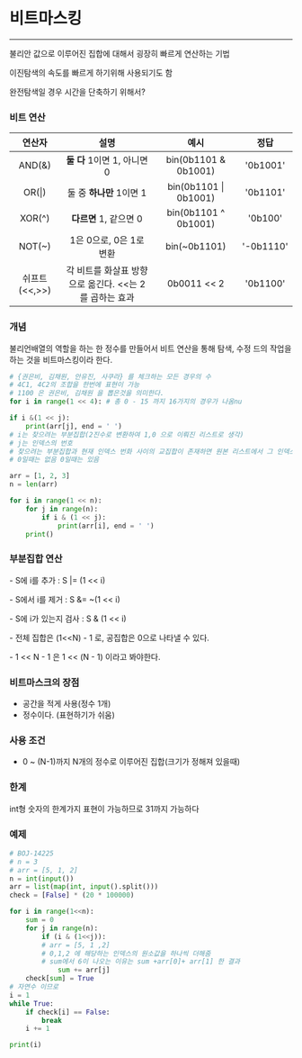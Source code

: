 # **비트마스킹**

------

불리안 값으로 이루어진 집합에 대해서 굉장히 빠르게 연산하는 기법

이진탐색의 속도를 빠르게 하기위해 사용되기도 함

완전탐색일 경우 시간을 단축하기 위해서?

### 비트 연산

|  **연산자**   |                        **설명**                        |       **예시**        | **정답**  |
| :-----------: | :----------------------------------------------------: | :-------------------: | :-------: |
|    AND(&)     |             **둘 다** 1이면  1,  아니면 0              | bin(0b1101 & 0b1001)  | '0b1001'  |
|    OR(\|)     |                둘 중 **하나만** 1이면 1                | bin(0b1101 \| 0b1001) | '0b1101'  |
|    XOR(^)     |                 **다르면** 1, 같으면 0                 | bin(0b1101 ^ 0b1001)  |  '0b100'  |
|    NOT(~)     |                1은 0으로, 0은 1로 변환                 |     bin(~0b1101)      | '-0b1110' |
| 쉬프트(<<,>>) | 각 비트를 화살표 방향으로 옮긴다. <<는 2를 곱하는 효과 |      0b0011 << 2      | '0b1100'  |

### 개념

불리언배열의 역할을 하는 한 정수를 만들어서 비트 연산을 통해 탐색, 수정 드의 작업을 하는 것을 비트마스킹이라 한다.

```python
# {권은비, 김채원, 안유진, 사쿠라} 를 체크하는 모든 경우의 수
# 4C1, 4C2의 조합을 한번에 표현이 가능
# 1100 은 권은비, 김채원 을 뽑은것을 의미한다.
for i in range(1 << 4): # 총 0 - 15 까지 16가지의 경우가 나옴nu
```

```python
if i &(1 << j):
    print(arr[j], end = ' ')
# i는 찾으려는 부분집합(2진수로 변환하여 1,0 으로 이뤄진 리스트로 생각)
# j는 인덱스의 번호
# 찾으려는 부분집합과 현재 인덱스 번화 사이의 교집합이 존재하면 원본 리스트에서 그 인덱스의 요소를 출력
# 0일때는 없음 0일때는 있음
```

```python
arr = [1, 2, 3]
n = len(arr)

for i in range(1 << n):
    for j in range(n):
        if i & (1 << j):
            print(arr[i], end = ' ')
    print()
```

### 부분집합 연산

\- S에 i를 추가 : S |= (1 << i)

 \- S에서 i를 제거 : S &= ~(1 << i)

 \- S에 i가 있는지 검사 : S & (1 << i)

 \- 전체 집합은 (1<<N) - 1 로, 공집합은 0으로 나타낼 수 있다.

 \- 1 << N - 1 은 1 << (N - 1) 이라고 봐야한다.

### 비트마스크의 장점

- 공간을 적게 사용(정수 1개)
- 정수이다. (표현하기가 쉬움)

### 사용 조건

- 0 ~ (N-1)까지 N개의 정수로 이루어진 집합(크기가 정해져 있을때)

### 한계 

int형 숫자의 한계가지 표현이 가능하므로 31까지 가능하다 

### 예제

```python
# BOJ-14225
# n = 3
# arr = [5, 1, 2]
n = int(input())
arr = list(map(int, input().split()))
check = [False] * (20 * 100000)

for i in range(1<<n):
    sum = 0
    for j in range(n):
        if (i & (1<<j)):
        # arr = [5, 1 ,2]
        # 0,1,2 에 해당하는 인덱스의 원소값을 하나씩 더해줌
        # sum에서 6이 나오는 이유는 sum +arr[0]+ arr[1] 한 결과
            sum += arr[j]
    check[sum] = True
# 자연수 이므로
i = 1
while True:
    if check[i] == False:
        break
    i += 1

print(i)
```


